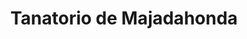 ---
title: "Tanatorio de Majadahonda"
url: /majadahonda/tanatorio-de-majadahonda/
shop: directores de funerarias
---